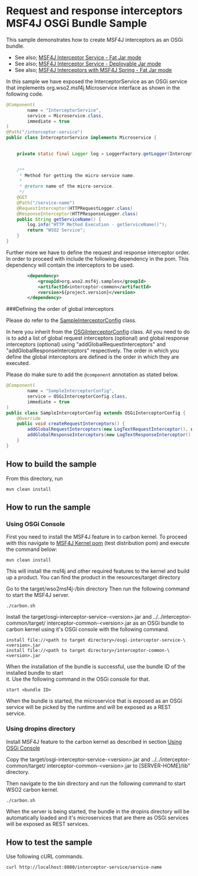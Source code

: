 # Request and response interceptors MSF4J OSGi Bundle Sample

This sample demonstrates how to create MSF4J interceptors as an OSGi bundle.

* See also; [MSF4J Interceptor Service - Fat Jar mode](../fatjar-interceptor-service)
* See also; [MSF4J Interceptor Service - Deployable Jar mode](../deployable-jar-interceptor-service)
* See also; [MSF4J Interceptors with MSF4J Spring - Fat Jar mode](../spring-fatjar-interceptor-service)

In this sample we have exposed the InterceptorService as an OSGi service that implements 
org.wso2.msf4j.Microservice interface as shown in the following code.

```java
@Component(
        name = "InterceptorService",
        service = Microservice.class,
        immediate = true
)
@Path("/interceptor-service")
public class InterceptorService implements Microservice {
    

    private static final Logger log = LoggerFactory.getLogger(InterceptorService.class);
    

    /**
     * Method for getting the micro-service name.
     *
     * @return name of the micro-service.
     */
    @GET
    @Path("/service-name")
    @RequestInterceptor(HTTPRequestLogger.class)
    @ResponseInterceptor(HTTPResponseLogger.class)
    public String getServiceName() {
        log.info("HTTP Method Execution - getServiceName()");
        return "WSO2 Service";
    }
}
```

Further more we have to define the request and response interceptor order. In order to proceed with include the 
following dependency in the pom. This dependency will contain the interceptors to be used.

```xml
        <dependency>
            <groupId>org.wso2.msf4j.samples</groupId>
            <artifactId>interceptor-common</artifactId>
            <version>${project.version}</version>
        </dependency>
```

###Defining the order of global interceptors

Please do refer to the [SampleInterceptorConfig](./src/main/java/org/wso2/msf4j/samples/osgiinterceptorservice/config/SampleInterceptorConfig.java)
class.

In here you inherit from the [OSGiInterceptorConfig](../../../core/src/main/java/org/wso2/msf4j/interceptor/OSGiInterceptorConfig.java)
class. All you need to do is to add a list of global request interceptors (optional) and global response interceptors 
(optional) using "addGlobalRequestInterceptors" and "addGlobalResponseInterceptors" respectively. The order in which you define
 the global interceptors are defined is the order in which they are executed.
 
Please do make sure to add the `@component` annotation as stated below.

```java
@Component(
        name = "SampleInterceptorConfig",
        service = OSGiInterceptorConfig.class,
        immediate = true
)
public class SampleInterceptorConfig extends OSGiInterceptorConfig {
    @Override
    public void createRequestInterceptors() {
        addGlobalRequestInterceptors(new LogTextRequestInterceptor(), new PropertyAddRequestInterceptor());
        addGlobalResponseInterceptors(new LogTextResponseInterceptor(), new PropertyGetResponseInterceptor());
    }
}
```
 
## How to build the sample

From this directory, run

```
mvn clean install
```

## How to run the sample

### <a name="osgiconsole"></a>Using OSGi Console

First you need to install the MSF4J feature in to carbon kernel. To proceed with this navigate to [MSF4J Kernel pom](../../../tests/test-distribution/)
(test distribution pom) and execute the command below:
```
mvn clean install
```
This will install the msf4j and other required features to the kernel and build up a product.
You can find the product in the resources/target directory

Go to the target/wso2msf4j-<version>/bin directory
Then run the following command to start the MSF4J server.
```
./carbon.sh
```

Install the target/osgi-interceptor-service-\<version>.jar and ../../interceptor-common/target/
interceptor-common-\<version>.jar as an OSGi bundle to 
carbon kernel using it's OSGi console with the following command.

```
install file://<path to target directory>/osgi-interceptor-service-\<version>.jar
install file://<path to target directory>/interceptor-common-\<version>.jar
```

When the installation of the bundle is successful, use the bundle ID of the installed bundle to start  
it. Use the following command in the OSGi console for that.

```
start <bundle ID>
```

When the bundle is started, the microservice that is exposed as an OSGi service will be picked by the runtime and 
will be exposed as a REST service.

### Using dropins directory
Install MSF4J feature to the carbon kernel as described in section [Using OSGi Console](#osgiconsole)

Copy the target/osgi-interceptor-service-\<version>.jar and ../../interceptor-common/target/
interceptor-common-\<version>.jar to [SERVER-HOME]/lib" directory.

Then navigate to the bin directory and run the following command to start WSO2 carbon kernel.
```
./carbon.sh
```
When the server is being started, the bundle in the dropins directory will be automatically 
loaded and it's microservices that are there as OSGi services will be exposed as REST services.


## How to test the sample

Use following cURL commands.
```
curl http://localhost:8080/interceptor-service/service-name
```